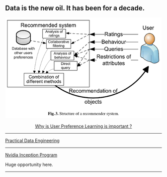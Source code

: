 ## Data is the new oil. It has been for a decade.


<p align="center">
  <img src="img/Recommendersystems.png">
</p>

<div align="center">
  <a href="https://github.com/kantarcise/notebook/blob/master/Data%20Mining/Various_aspects_of_user_preference_learning_and_re.pdf">Why is User Preference Learning is important ?</a>
</div>

---


[Practical Data Engineering](https://hpi.de/fileadmin/user_upload/fachgebiete/rabl/Lectures/PDE_Poster/PDE_Angelika_Wieck.pdf)

---

[Nvidia Inception Program](https://blogs.nvidia.com/blog/generative-ai-startups-africa-middle-east/)

Huge opportunity here.

---
